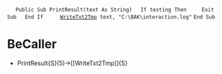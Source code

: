 &nbsp;&nbsp;&nbsp;&nbsp;
`Public Sub PrintResult(text As String)`
&nbsp;&nbsp;&nbsp;&nbsp;`If testing Then`
&nbsp;&nbsp;&nbsp;&nbsp;&nbsp;&nbsp;&nbsp;&nbsp;`Exit Sub`
&nbsp;&nbsp;&nbsp;&nbsp;`End If`
&nbsp;&nbsp;&nbsp;&nbsp;
&nbsp;&nbsp;&nbsp;&nbsp;[`WriteTxt2Tmp`](WriteTxt2Tmp)` text, "C:\BAK\interaction.log"`
`End Sub`


# BeCaller
- PrintResult{S}(5)->[[WriteTxt2Tmp]]{S}

